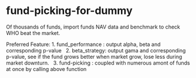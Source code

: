 # fund-picking-for-dummy
Of thousands of funds, import funds NAV data and benchmark to check WHO beat the market.

Preferred Feature:
				1. fund_performance : output alpha, beta and corresponding p-value
  		2. beta_strategy: output gama and corresponding p-value, see if the fund grows better when market grow, lose less during market downturn.
  		3. fund-picking : coupled with numerous amont of funds at once by calling above function
